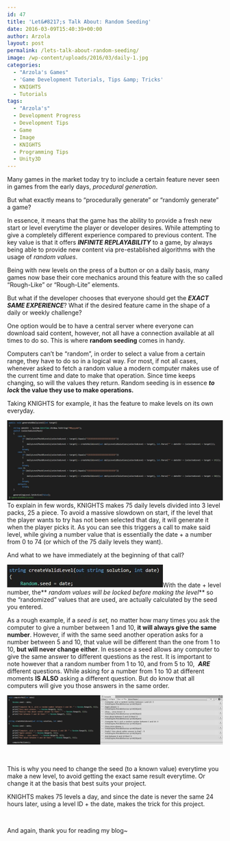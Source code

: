```yaml
---
id: 47
title: 'Let&#8217;s Talk About: Random Seeding'
date: 2016-03-09T15:40:39+00:00
author: Arzola
layout: post
permalink: /lets-talk-about-random-seeding/
image: /wp-content/uploads/2016/03/daily-1.jpg
categories:
  - "Arzola's Games"
  - 'Game Development Tutorials, Tips &amp; Tricks'
  - KNIGHTS
  - Tutorials
tags:
  - "Arzola's"
  - Development Progress
  - Development Tips
  - Game
  - Image
  - KNIGHTS
  - Programming Tips
  - Unity3D
---
```

Many games in the market today try to include a certain feature never seen in games from the early days, _procedural generation_.

But what exactly means to &#8220;procedurally generate&#8221; or &#8220;randomly generate&#8221; a game?

[<img class="alignleft" src="http://vignette1.wikia.nocookie.net/spelunky/images/f/fa/Spelunky_Splash.png/revision/latest?cb=20121021183629" alt=""   />](http://vignette1.wikia.nocookie.net/spelunky/images/f/fa/Spelunky_Splash.png/revision/latest?cb=20121021183629)In essence, it means that the game has the ability to provide a fresh new start or level everytime the player or developer desires. While attempting to give a completely different experience compared to previous content. The key value is that it offers _**INFINITE REPLAYABILITY**_ to a game, by always being able to provide new content via pre-established algorithms with the usage of _random values_.

Being with new levels on the press of a button or on a daily basis, many games now base their core mechanics around this feature with the so called &#8220;Rough-Like&#8221; or &#8220;Rough-Lite&#8221; elements.

But what if the developer chooses that everyone should get the _**EXACT SAME EXPERIENCE**_? What if the desired feature came in the shape of a daily or weekly challenge?

One option would be to have a central server where everyone can download said content, however, not all have a connection available at all times to do so. This is where **random seeding** comes in handy.

Computers can&#8217;t be &#8220;random&#8221;, in order to select a value from a certain range, they have to do so in a logical way. For most, if not all cases, whenever asked to fetch a random value a modern computer makes use of the current time and date to make that operation. Since time keeps changing, so will the values they return. Random seeding is in essence **_to lock_ the value they use to make operations.**

Taking KNIGHTS for example, it has the feature to make levels on its own everyday.

<a href="/images/posts/2016/03/Seeding.jpg" target="_blank" rel="attachment noopener wp-att-50"><img class="aligncenter wp-image-50 size-large" src="/images/posts/2016/03/Seeding.jpg" alt="Seeding"   /></a>To explain in few words, KNIGHTS makes 75 daily levels divided into 3 level packs, 25 a piece. To avoid a massive slowdown on start, if the level that the player wants to try has not been selected that day, it will generate it when the player picks it. As you can see this triggers a call to make said level, while giving a number value that is essentially the date + a number from 0 to 74 (or which of the 75 daily levels they want).

And what to we have immediately at the beginning of that call?

<a href="/images/posts/2016/03/Seeding-2.jpg" target="_blank" rel="attachment noopener wp-att-51"><img class="aligncenter wp-image-51 size-full" src="/images/posts/2016/03/Seeding-2.jpg" alt="Seeding 2"   /></a>With the date + level number, the** _random values will be locked before making the level_** so the &#8220;randomized&#8221; values that are used, are actually calculated by the seed you entered.

As a rough example, if a _seed is set,_ no matter how many times you ask the computer to give a number between 1 and 10, **it will always give the same number**. However, if with the same seed another operation asks for a number between 5 and 10, that value will be different than the one from 1 to 10, **but will never change either**. In essence a seed allows any computer to give the same answer to different questions as the rest. It is important to note however that a random number from 1 to 10, and from 5 to 10,  _**ARE**_ different questions. While asking for a number from 1 to 10 at different moments **IS ALSO** asking a different question. But do know that all computers will give you those answers in the same order.

<a href="/images/posts/2016/03/Computers.jpg" target="_blank" rel="attachment noopener wp-att-54"><img class="aligncenter wp-image-54 size-large" src="/images/posts/2016/03/Computers.jpg" alt="Computers"   /></a>

&nbsp;

This is why you need to change the seed (to a known value) everytime you make a new level, to avoid getting the exact same result everytime. Or change it at the basis that best suits your project.

KNIGHTS makes 75 levels a day, and since the date is never the same 24 hours later, using a level ID + the date, makes the trick for this project.

&nbsp;

And again, thank you for reading my blog~

<!-- AddThis Advanced Settings generic via filter on the_content -->

<!-- AddThis Share Buttons generic via filter on the_content -->
